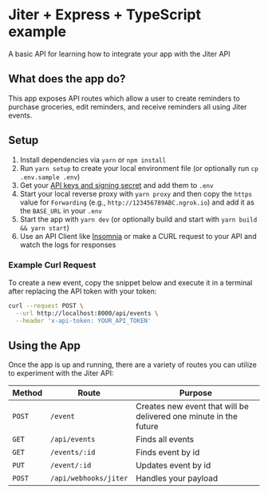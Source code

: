 # Jiter + Express + TypeScript example

A basic API for learning how to integrate your app with the Jiter API

## What does the app do?

This app exposes API routes which allow a user to create reminders to purchase groceries, edit reminders, and receive reminders all using Jiter events.

## Setup

1. Install dependencies via `yarn` or `npm install`
2. Run `yarn setup` to create your local environment file (or optionally run `cp .env.sample .env`)
3. Get your [API keys and signing secret](https://docs.jiter.dev/docs/getting-started) and add them to `.env`
4. Start your local reverse proxy with `yarn proxy` and then copy the `https` value for `Forwarding` (e.g., `http://123456789ABC.ngrok.io`) and add it as the `BASE_URL` in your `.env`
5. Start the app with `yarn dev` (or optionally build and start with `yarn build && yarn start`)
6. Use an API Client like [Insomnia](https://insomnia.rest) or make a CURL request to your API and watch the logs for responses

### Example Curl Request

To create a new event, copy the snippet below and execute it in a terminal after replacing the API token with your token:

```bash
curl --request POST \
  --url http://localhost:8000/api/events \
  --header 'x-api-token: YOUR_API_TOKEN'
```

## Using the App

Once the app is up and running, there are a variety of routes you can utilize to experiment with the Jiter API:

| Method | Route                 | Purpose                                                           |
| ------ | --------------------- | ----------------------------------------------------------------- |
| `POST` | `/event `             | Creates new event that will be delivered one minute in the future |
| `GET`  | `/api/events `        | Finds all events                                                  |
| `GET`  | `/events/:id `        | Finds event by id                                                 |
| `PUT`  | `/event/:id `         | Updates event by id                                               |
| `POST` | `/api/webhooks/jiter` | Handles your payload                                              |
